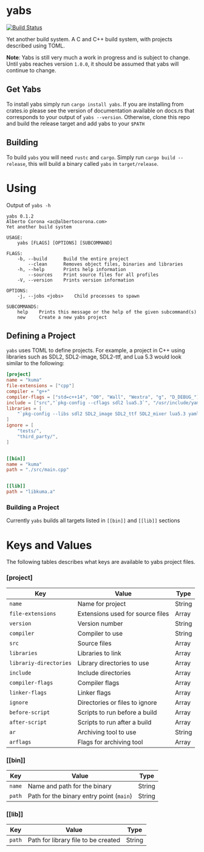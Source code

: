# yabs
[![Build Status](https://travis-ci.org/0X1A/yabs.svg?branch=master)](https://travis-ci.org/0X1A/yabs)

Yet another build system. A C and C++ build system, with projects described
using TOML.

**Note**: Yabs is still very much a work in progress and is subject to change.
Until yabs reaches version `1.0.0`, it should be assumed that yabs will continue 
to change.

## Get Yabs
To install yabs simply run `cargo install yabs`. If you are installing from 
crates.io please see the version of documentation available on docs.rs that corresponds to
your output of `yabs --version`. Otherwise, clone this repo and build the release target and add
yabs to your `$PATH`

## Building
To build `yabs` you will need `rustc` and `cargo`. Simply run `cargo build
--release`, this will build a binary called `yabs` in `target/release`.

# Using
Output of `yabs -h`

```
yabs 0.1.2
Alberto Corona <ac@albertocorona.com>
Yet another build system

USAGE:
    yabs [FLAGS] [OPTIONS] [SUBCOMMAND]

FLAGS:
    -b, --build      Build the entire project
        --clean      Removes object files, binaries and libraries
    -h, --help       Prints help information
        --sources    Print source files for all profiles
    -V, --version    Prints version information

OPTIONS:
    -j, --jobs <jobs>    Child processes to spawn

SUBCOMMANDS:
    help    Prints this message or the help of the given subcommand(s)
    new     Create a new yabs project

```

## Defining a Project
`yabs` uses TOML to define projects. For example, a project in C++ using libraries such as SDL2, SDL2-image, SDL2-ttf, and Lua 5.3 would look similar to the following:

```toml
[project]
name = "kuma"
file-extensions = ["cpp"]
compiler = "g++"
compiler-flags = ["std=c++14", "O0", "Wall", "Wextra", "g", "D_DEBUG_"]
include = ["src","`pkg-config --cflags sdl2 lua5.3`", "/usr/include/yaml-cpp", "third_party/sol2/single/sol"]
libraries = [
	"`pkg-config --libs sdl2 SDL2_image SDL2_ttf SDL2_mixer lua5.3 yaml-cpp`",
]
ignore = [
	"tests/",
	"third_party/",
]


[[bin]]
name = "kuma"
path = "./src/main.cpp"


[[lib]]
path = "libkuma.a"
```

### Building a Project
Currently `yabs` builds all targets listed in `[[bin]]` and `[[lib]]` sections

# Keys and Values
The following tables describes what keys are available to yabs project files.

### [project]
| Key    | Value                           | Type |
| ---    | -----                           | ---- |
| `name`   | Name for project                | String |
| `file-extensions`   | Extensions used for source files | Array |
| `version` | Version number | String |
| `compiler` | Compiler to use | String |
| `src` | Source files | Array |
| `libraries` | Libraries to link | Array |
| `librariy-directories` | Library directories to use | Array |
| `include` | Include directories | Array |
| `compiler-flags` | Compiler flags | Array |
| `linker-flags` | Linker flags | Array |
| `ignore` | Directories or files to ignore | Array |
| `before-script` | Scripts to run before a build | Array |
| `after-script` |  Scripts to run after a build | Array |
| `ar` | Archiving tool to use | String |
| `arflags` | Flags for archiving tool | Array |

### [[bin]]
| Key    | Value                           | Type |
| ---    | -----                           | ---- |
| `name` | Name and path for the binary | String |
| `path` | Path for the binary entry point (`main`) | String |

### [[lib]]
| Key    | Value                           | Type |
| ---    | -----                           | ---- |
| `path` | Path for library file to be created | String|
